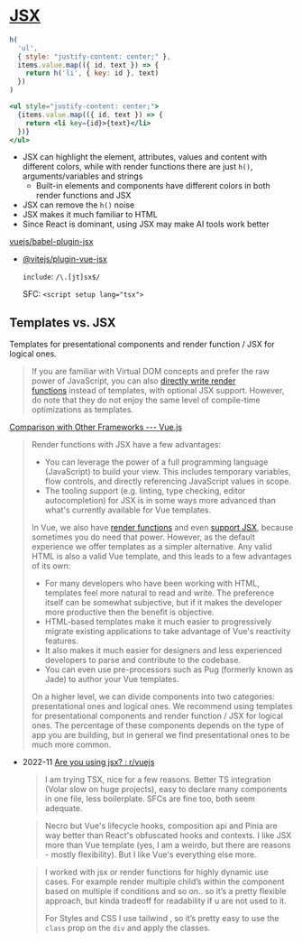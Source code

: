 # [JSX](https://vuejs.org/guide/extras/render-function#jsx-tsx)
```js
h(
  'ul',
  { style: "justify-content: center;" },
  items.value.map(({ id, text }) => {
    return h('li', { key: id }, text)
  })
)
```
```jsx
<ul style="justify-content: center;">
  {items.value.map(({ id, text }) => {
    return <li key={id}>{text}</li>
  })}
</ul>
```
- JSX can highlight the element, attributes, values and content with different colors, while with render functions there are just `h()`, arguments/variables and strings
  - Built-in elements and components have different colors in both render functions and JSX
- JSX can remove the `h()` noise
- JSX makes it much familiar to HTML
- Since React is dominant, using JSX may make AI tools work better

[vuejs/babel-plugin-jsx](https://github.com/vuejs/babel-plugin-jsx)
- [@vitejs/plugin-vue-jsx](https://github.com/vitejs/vite-plugin-vue/blob/main/packages/plugin-vue-jsx/README.md)

  `include`: `/\.[jt]sx$/`

  SFC: `<script setup lang="tsx">`

## Templates vs. JSX
Templates for presentational components and render function / JSX for logical ones.

> If you are familiar with Virtual DOM concepts and prefer the raw power of JavaScript, you can also [directly write render functions](https://vuejs.org/guide/extras/render-function.html) instead of templates, with optional JSX support. However, do note that they do not enjoy the same level of compile-time optimizations as templates.

[Comparison with Other Frameworks --- Vue.js](https://v2.vuejs.org/v2/guide/comparison.html#HTML-amp-CSS)
> Render functions with JSX have a few advantages:
> - You can leverage the power of a full programming language (JavaScript) to build your view. This includes temporary variables, flow controls, and directly referencing JavaScript values in scope.
> - The tooling support (e.g. linting, type checking, editor autocompletion) for JSX is in some ways more advanced than what's currently available for Vue templates.
> 
> In Vue, we also have [render functions](https://v2.vuejs.org/v2/guide/render-function) and even [support JSX](https://v2.vuejs.org/v2/guide/render-function#JSX), because sometimes you do need that power. However, as the default experience we offer templates as a simpler alternative. Any valid HTML is also a valid Vue template, and this leads to a few advantages of its own:
> - For many developers who have been working with HTML, templates feel more natural to read and write. The preference itself can be somewhat subjective, but if it makes the developer more productive then the benefit is objective.
> - HTML-based templates make it much easier to progressively migrate existing applications to take advantage of Vue's reactivity features.
> - It also makes it much easier for designers and less experienced developers to parse and contribute to the codebase.
> - You can even use pre-processors such as Pug (formerly known as Jade) to author your Vue templates.
>
> On a higher level, we can divide components into two categories: presentational ones and logical ones. We recommend using templates for presentational components and render function / JSX for logical ones. The percentage of these components depends on the type of app you are building, but in general we find presentational ones to be much more common.

- 2022-11 [Are you using jsx? : r/vuejs](https://www.reddit.com/r/vuejs/comments/yue752/are_you_using_jsx/)

  > I am trying TSX, nice for a few reasons. Better TS integration (Volar slow on huge projects), easy to declare many components in one file, less boilerplate. 
  > SFCs are fine too, both seem adequate.

  > Necro but Vue's lifecycle hooks, composition api and Pinia are way better than React's obfuscated hooks and contexts. I like JSX more than Vue template (yes, I am a weirdo, but there are reasons - mostly flexibility). But I like Vue's everything else more.

  > I worked with jsx or render functions for highly dynamic use cases. For example render multiple child’s within the component based on multiple if conditions and so on.. so it’s a pretty flexible approach, but kinda tradeoff for readability if u are not used to it.
  > 
  > For Styles and CSS I use tailwind , so it’s pretty easy to use the `class` prop on the `div` and apply the classes.